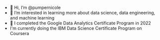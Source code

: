 - 👋 Hi, I’m @pumpernicole
- 👀 I’m interested in learning more about data science, data engineering, and machine learning
- 🌱 I completed the Google Data Analytics Certificate Program in 2022
- I'm currently doing the IBM Data Science Certificate Program on Coursera

<!---
pumpernicole/pumpernicole is a ✨ special ✨ repository because its `README.md` (this file) appears on your GitHub profile.
You can click the Preview link to take a look at your changes.
--->
